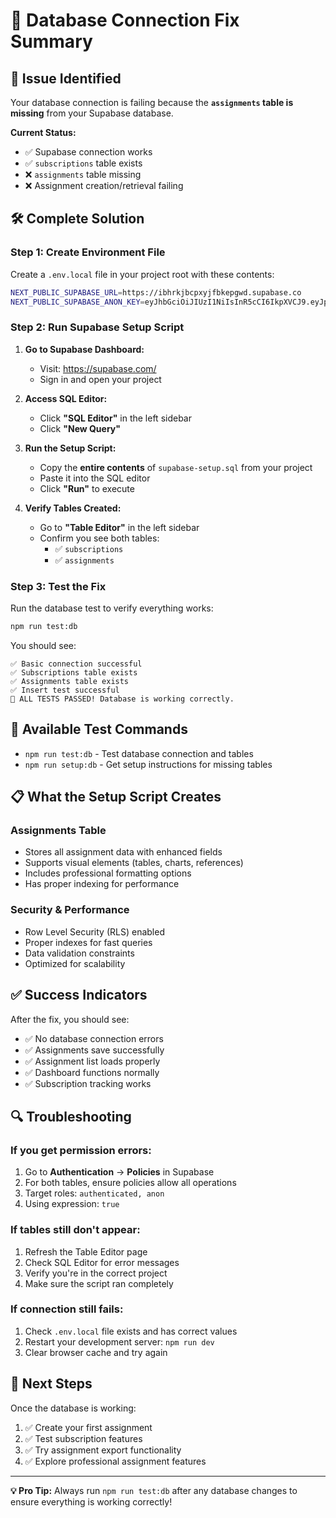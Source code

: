 # 🔧 Database Connection Fix Summary

## 🚨 **Issue Identified**

Your database connection is failing because the **`assignments` table is missing** from your Supabase database.

**Current Status:**
- ✅ Supabase connection works
- ✅ `subscriptions` table exists  
- ❌ `assignments` table missing
- ❌ Assignment creation/retrieval failing

## 🛠️ **Complete Solution**

### **Step 1: Create Environment File**

Create a `.env.local` file in your project root with these contents:

```bash
NEXT_PUBLIC_SUPABASE_URL=https://ibhrkjbcpxyjfbkepgwd.supabase.co
NEXT_PUBLIC_SUPABASE_ANON_KEY=eyJhbGciOiJIUzI1NiIsInR5cCI6IkpXVCJ9.eyJpc3MiOiJzdXBhYmFzZSIsInJlZiI6ImliaHJramJjcHh5amZia2VwZ3dkIiwicm9sZSI6ImFub24iLCJpYXQiOjE3NTM3OTY4MzksImV4cCI6MjA2OTM3MjgzOX0.Nt5V0DblrtW_XX0rVoM__1zGqv7p0cO_5tJmC9u-L60
```

### **Step 2: Run Supabase Setup Script**

1. **Go to Supabase Dashboard:**
   - Visit: https://supabase.com/
   - Sign in and open your project

2. **Access SQL Editor:**
   - Click **"SQL Editor"** in the left sidebar
   - Click **"New Query"**

3. **Run the Setup Script:**
   - Copy the **entire contents** of `supabase-setup.sql` from your project
   - Paste it into the SQL editor
   - Click **"Run"** to execute

4. **Verify Tables Created:**
   - Go to **"Table Editor"** in the left sidebar
   - Confirm you see both tables:
     - ✅ `subscriptions`
     - ✅ `assignments`

### **Step 3: Test the Fix**

Run the database test to verify everything works:

```bash
npm run test:db
```

You should see:
```
✅ Basic connection successful
✅ Subscriptions table exists  
✅ Assignments table exists
✅ Insert test successful
🎉 ALL TESTS PASSED! Database is working correctly.
```

## 🧪 **Available Test Commands**

- `npm run test:db` - Test database connection and tables
- `npm run setup:db` - Get setup instructions for missing tables

## 📋 **What the Setup Script Creates**

### **Assignments Table**
- Stores all assignment data with enhanced fields
- Supports visual elements (tables, charts, references)
- Includes professional formatting options
- Has proper indexing for performance

### **Security & Performance**
- Row Level Security (RLS) enabled
- Proper indexes for fast queries
- Data validation constraints
- Optimized for scalability

## ✅ **Success Indicators**

After the fix, you should see:
- ✅ No database connection errors
- ✅ Assignments save successfully  
- ✅ Assignment list loads properly
- ✅ Dashboard functions normally
- ✅ Subscription tracking works

## 🔍 **Troubleshooting**

### **If you get permission errors:**
1. Go to **Authentication** → **Policies** in Supabase
2. For both tables, ensure policies allow all operations
3. Target roles: `authenticated, anon`
4. Using expression: `true`

### **If tables still don't appear:**
1. Refresh the Table Editor page
2. Check SQL Editor for error messages
3. Verify you're in the correct project
4. Make sure the script ran completely

### **If connection still fails:**
1. Check `.env.local` file exists and has correct values
2. Restart your development server: `npm run dev`
3. Clear browser cache and try again

## 🎯 **Next Steps**

Once the database is working:
1. ✅ Create your first assignment
2. ✅ Test subscription features  
3. ✅ Try assignment export functionality
4. ✅ Explore professional assignment features

---

**💡 Pro Tip:** Always run `npm run test:db` after any database changes to ensure everything is working correctly!